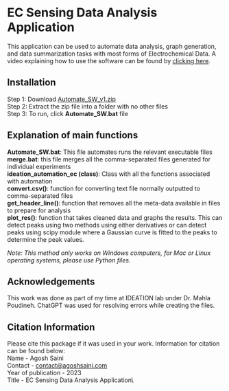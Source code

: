 # EC Sensing Data Analysis Application
This application can be used to automate data analysis, graph generation, and data summarization tasks with most forms of Electrochemical Data. A video explaining how to use the software can be found by [clicking here](https://www.loom.com/share/7880c0045b4042feadb9aec0fff77dee).

## Installation
Step 1: Download [Automate_SW_v1.zip](https://github.com/agosh-saini/Ideation_Automation/blob/master/Automate_SW_v1.zip) \
Step 2: Extract the zip file into a folder with no other files \
Step 3: To run, click **Automate_SW.bat** file 

## Explanation of main functions
**Automate_SW.bat**: This file automates runs the relevant executable files \
**merge.bat**: this file merges all the comma-separated files generated for individual experiments \
**ideation_automation_ec (class)**: Class with all the functions associated with automation \
**convert.csv()**: function for converting text file normally outputted to comma-separated files \
**get_header_line()**: function that removes all the meta-data available in files to prepare for analysis \
**plot_res()**: function that takes cleaned data and graphs the results. This can detect peaks using two methods using either derivatives or can detect peaks using scipy module where a Gaussian curve is fitted to the peaks to determine the peak values.

*Note: This method only works on Windows computers, for Mac or Linux operating systems, please use Python files.*

## Acknowledgements
This work was done as part of my time at IDEATION lab under Dr. Mahla Poudineh. ChatGPT was used for resolving errors while creating the files.

## Citation Information
Please cite this package if it was used in your work. Information for citation can be found below: \
Name - Agosh Saini\
Contact - contact@agoshsaini.com \
Year of publication - 2023 \
Title - EC Sensing Data Analysis Application\
